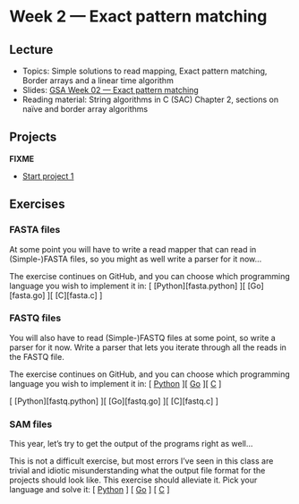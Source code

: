 # Week 2 — Exact pattern matching

## Lecture

- Topics: Simple solutions to read mapping, Exact pattern matching,  Border arrays and a linear time algorithm
- Slides: [GSA Week 02 — Exact pattern matching](../slides/GSA%20Week%2002%20--%20Exact%20pattern%20matching.pdf)
- Reading material: String algorithms in C (SAC) Chapter 2, sections on naïve and border array algorithms

## Projects

**FIXME**

- [Start project 1](https://www.dropbox.com/s/fay64xd2ayqafry/Project%201-%20Basic%20exact%20pattern%20matching.pdf?dl=0)

## Exercises

### FASTA files

At some point you will have to write a read mapper that can read in (Simple-)FASTA files, so you might as well write a parser for it now…

The exercise continues on GitHub, and you can choose which programming language you wish to implement it in: [ [Python][fasta.python] ][ [Go][fasta.go] ][ [C][fasta.c] ]

### FASTQ files

You will also have to read (Simple-)FASTQ files at some point, so write a parser for it now. Write a parser that lets you iterate through all the reads in the FASTQ file.

The exercise continues on GitHub, and you can choose which programming language you wish to implement it in: [ [Python](https://classroom.github.com/a/SNorpTI9) ][ [Go](https://classroom.github.com/a/6jiC7ED4) ][ [C](https://classroom.github.com/a/F2ywXphR) ]

[ [Python][fastq.python] ][ [Go][fastq.go] ][ [C][fastq.c] ]

### SAM files

This year, let’s try to get the output of the programs right as well…

This is not a difficult exercise, but most errors I’ve seen in this class are trivial and idiotic misunderstanding what the output file format for the projects should look like. This exercise should alleviate it. Pick your language and solve it: [ [Python](https://classroom.github.com/a/bfS1ecIR) ] [ [Go](https://classroom.github.com/a/C9D3A55s) ] [ [C](https://classroom.github.com/a/a8lzL6Nz) ]
